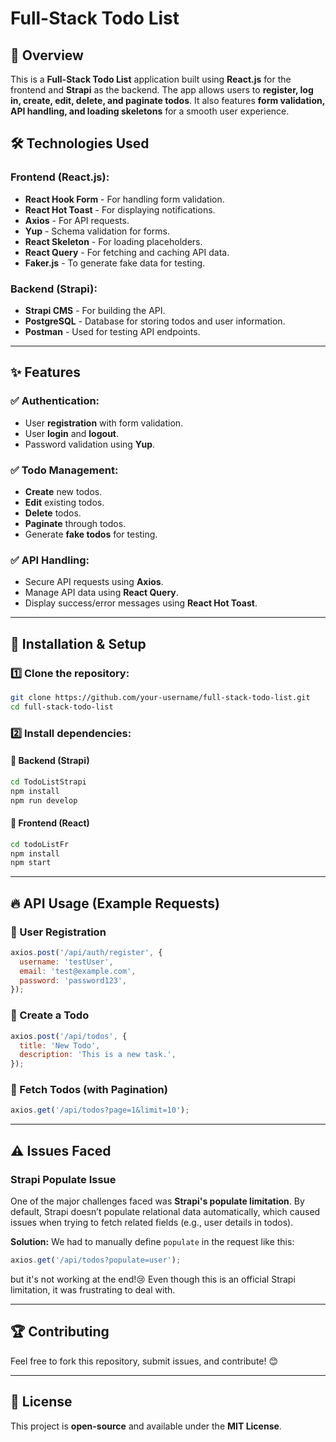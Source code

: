 # Full-Stack Todo List

## 📌 Overview
This is a **Full-Stack Todo List** application built using **React.js** for the frontend and **Strapi** as the backend. The app allows users to **register, log in, create, edit, delete, and paginate todos**. It also features **form validation, API handling, and loading skeletons** for a smooth user experience.

## 🛠️ Technologies Used
### Frontend (React.js):
- **React Hook Form** - For handling form validation.
- **React Hot Toast** - For displaying notifications.
- **Axios** - For API requests.
- **Yup** - Schema validation for forms.
- **React Skeleton** - For loading placeholders.
- **React Query** - For fetching and caching API data.
- **Faker.js** - To generate fake data for testing.

### Backend (Strapi):
- **Strapi CMS** - For building the API.
- **PostgreSQL** - Database for storing todos and user information.
- **Postman** - Used for testing API endpoints.

---
## ✨ Features
### ✅ Authentication:
- User **registration** with form validation.
- User **login** and **logout**.
- Password validation using **Yup**.

### ✅ Todo Management:
- **Create** new todos.
- **Edit** existing todos.
- **Delete** todos.
- **Paginate** through todos.
- Generate **fake todos** for testing.

### ✅ API Handling:
- Secure API requests using **Axios**.
- Manage API data using **React Query**.
- Display success/error messages using **React Hot Toast**.

---
## 🚀 Installation & Setup
### 1️⃣ Clone the repository:
```sh
git clone https://github.com/your-username/full-stack-todo-list.git
cd full-stack-todo-list
```

### 2️⃣ Install dependencies:
#### 📌 Backend (Strapi)
```sh
cd TodoListStrapi
npm install
npm run develop
```

#### 📌 Frontend (React)
```sh
cd todoListFr
npm install
npm start
```

---
## 🔥 API Usage (Example Requests)
### 🔹 User Registration
```js
axios.post('/api/auth/register', {
  username: 'testUser',
  email: 'test@example.com',
  password: 'password123',
});
```

### 🔹 Create a Todo
```js
axios.post('/api/todos', {
  title: 'New Todo',
  description: 'This is a new task.',
});
```

### 🔹 Fetch Todos (with Pagination)
```js
axios.get('/api/todos?page=1&limit=10');
```

---
## ⚠️ Issues Faced
### **Strapi Populate Issue**
One of the major challenges faced was **Strapi's populate limitation**. By default, Strapi doesn’t populate relational data automatically, which caused issues when trying to fetch related fields (e.g., user details in todos). 

**Solution:** We had to manually define `populate` in the request like this:
```js
axios.get('/api/todos?populate=user');
```
but it's not working at the end!😢
Even though this is an official Strapi limitation, it was frustrating to deal with.


---
## 🏆 Contributing
Feel free to fork this repository, submit issues, and contribute! 😊

---
## 📜 License
This project is **open-source** and available under the **MIT License**.
